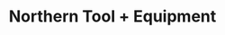 ---
title: "Northern Tool + Equipment"
url: /houston/northern-tool-equipment/
shop: doityourself
---